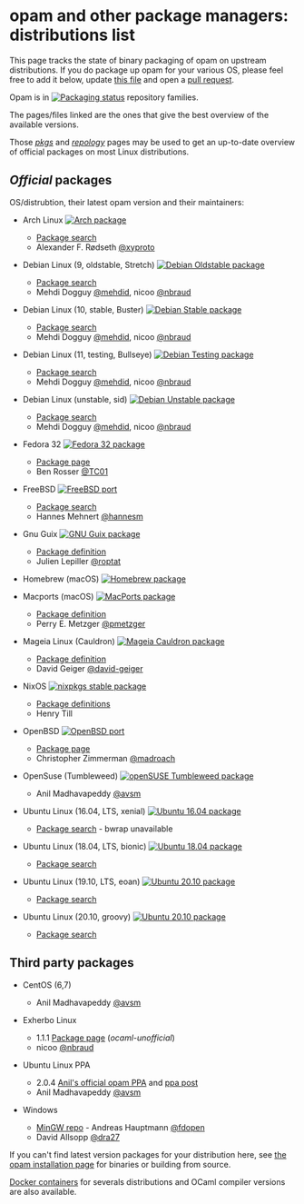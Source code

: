 # opam and other package managers: distributions list

This page tracks the state of binary packaging of opam on upstream
distributions. If you do package up opam for your various OS, please feel free
to add it below, update [this file](https://github.com/ocaml/opam/tree/master/doc/pages/Distribution.md)
and open a [pull request](https://github.com/ocaml/opam/compare).

Opam is in [![Packaging status](https://repology.org/badge/tiny-repos/opam.svg?header=)](https://repology.org/project/opam/versions) repository families.

The pages/files linked are the ones that give the best overview of the available
versions.

Those [_pkgs_](http://pkgs.org/search/opam) and
[_repology_]() pages may be used to
get an up-to-date overview of official packages on most Linux distributions.

## _Official_ packages

OS/distrubtion, their latest opam version and their maintainers:

* Arch Linux
 [![Arch package](https://repology.org/badge/version-for-repo/arch/opam.svg?header=)](https://www.archlinux.org/packages/?q=opam)
  * [Package search](https://www.archlinux.org/packages/community/x86_64/opam/)
  * Alexander F. Rødseth [@xyproto](https://github.com/xyproto)

* Debian Linux (9, oldstable, Stretch)
 [![Debian Oldstable package](https://repology.org/badge/version-for-repo/debian_oldstable/opam.svg?header=)](https://packages.debian.org/oldstable/source/opam)
  * [Package search](https://packages.debian.org/search?keywords=opam&searchon=names&suite=all&section=all)
  * Mehdi Dogguy [@mehdid](https://github.com/mehdid), nicoo [@nbraud](https://www.github.com/nbraud)

* Debian Linux (10, stable, Buster)
 [![Debian Stable package](https://repology.org/badge/version-for-repo/debian_stable/opam.svg?header=)](https://packages.debian.org/stable/source/opam)
  * [Package search](https://packages.debian.org/search?keywords=opam&searchon=names&suite=all&section=all)
  * Mehdi Dogguy [@mehdid](https://github.com/mehdid), nicoo [@nbraud](https://www.github.com/nbraud)

* Debian Linux (11, testing, Bullseye)
 [![Debian Testing package](https://repology.org/badge/version-for-repo/debian_testing/opam.svg?header=)](https://packages.debian.org/testing/source/opam)
  * [Package search](https://packages.debian.org/search?keywords=opam&searchon=names&suite=all&section=all)
  * Mehdi Dogguy [@mehdid](https://github.com/mehdid), nicoo [@nbraud](https://www.github.com/nbraud)

* Debian Linux (unstable, sid)
 [![Debian Unstable package](https://repology.org/badge/version-for-repo/debian_unstable/opam.svg?header=)](https://packages.debian.org/unstable/source/opam)
  * [Package search](https://packages.debian.org/search?keywords=opam&searchon=names&suite=all&section=all)
  * Mehdi Dogguy [@mehdid](https://github.com/mehdid), nicoo [@nbraud](https://www.github.com/nbraud)

* Fedora 32
 [![Fedora 32 package](https://repology.org/badge/version-for-repo/fedora_32/opam.svg?header=)](https://src.fedoraproject.org/rpms/opam)
  * [Package page](https://apps.fedoraproject.org/packages/opam)
  * Ben Rosser [@TC01](https://www.github.com/TC01)

* FreeBSD
 [![FreeBSD port](https://repology.org/badge/version-for-repo/freebsd/opam.svg?header=)](https://www.freshports.org/devel/ocaml-opam)
  * [Package search](http://www.freebsd.org/cgi/ports.cgi?query=opam&stype=all)
  * Hannes Mehnert [@hannesm](https://www.github.com/hannesm)

* Gnu Guix
 [![GNU Guix package](https://repology.org/badge/version-for-repo/gnuguix/opam.svg?header=)](https://guix.gnu.org/packages/opam-2.0.6/)
  * [Package definition](https://git.savannah.gnu.org/cgit/guix.git/tree/gnu/packages/ocaml.scm#n428)
  * Julien Lepiller [@roptat](https://github.com/roptat)

* Homebrew (macOS)
 [![Homebrew package](https://repology.org/badge/version-for-repo/homebrew/opam.svg?header=)](https://formulae.brew.sh/formula/opam)

* Macports (macOS)
 [![MacPorts package](https://repology.org/badge/version-for-repo/macports/opam.svg?header=)](https://ports.macports.org/port/opam/summary)
  * [Package definition](https://github.com/macports/macports-ports/blob/master/sysutils/opam/Portfile)
  * Perry E. Metzger [@pmetzger](https://www.github.com/pmetzger)

* Mageia Linux (Cauldron)
 [![Mageia Cauldron package](https://repology.org/badge/version-for-repo/mageia_cauldron/opam.svg?header=)](https://madb.mageia.org/package/show/source/1/application/0/release/cauldron/name/opam)
  * [Package definition](http://svnweb.mageia.org/packages/cauldron/opam/current/SPECS/opam.spec?view=markup)
  * David Geiger [@david-geiger](https://www.github.com/david-geiger)

* NixOS
 [![nixpkgs stable package](https://repology.org/badge/version-for-repo/nix_stable/opam.svg?header=)](https://github.com/NixOS/nixpkgs/blob/release-20.03/pkgs/development/tools/ocaml/opam/default.nix#L114)
  * [Package definitions](https://github.com/NixOS/nixpkgs/tree/master/pkgs/development/tools/ocaml/opam)
  * Henry Till

* OpenBSD
 [![OpenBSD port](https://repology.org/badge/version-for-repo/openbsd/opam.svg?header=)](http://openports.se/sysutils/opam)
  * [Package page](http://ports.su/sysutils/opam,-main)
  * Christopher Zimmerman [@madroach](https://github.com/madroach)

* OpenSuse (Tumbleweed)
 [![openSUSE Tumbleweed package](https://repology.org/badge/version-for-repo/opensuse_tumbleweed/opam.svg?header=)](https://build.opensuse.org/package/show/openSUSE:Factory/opam)
  * Anil Madhavapeddy [@avsm](https://www.github.com/avsm)

* Ubuntu Linux (16.04, LTS, xenial)
 [![Ubuntu 16.04 package](https://repology.org/badge/version-for-repo/ubuntu_16_04/opam.svg?header=)](https://packages.ubuntu.com/source/xenial/opam)
  * [Package search](http://packages.ubuntu.com/search?keywords=opam&searchon=names&suite=all&section=all) - bwrap unavailable

* Ubuntu Linux (18.04, LTS, bionic)
 [![Ubuntu 18.04 package](https://repology.org/badge/version-for-repo/ubuntu_18_04/opam.svg?header=)](https://packages.ubuntu.com/source/bionic/opam)
  * [Package search](http://packages.ubuntu.com/search?keywords=opam&searchon=names&suite=all&section=all)

* Ubuntu Linux (19.10, LTS, eoan)
 [![Ubuntu 20.10 package](https://repology.org/badge/version-for-repo/ubuntu_20_10/opam.svg?header=)](https://packages.ubuntu.com/source/eoan/opam)
  * [Package search](http://packages.ubuntu.com/search?keywords=opam&searchon=names&suite=all&section=all)

* Ubuntu Linux (20.10, groovy)
 [![Ubuntu 20.10 package](https://repology.org/badge/version-for-repo/ubuntu_20_10/opam.svg?header=)](https://packages.ubuntu.com/source/groovy/opam)
  * [Package search](http://packages.ubuntu.com/search?keywords=opam&searchon=names&suite=all&section=all)

## Third party packages


* CentOS (6,7)
  * Anil Madhavapeddy [@avsm](https://www.github.com/avsm)

* Exherbo Linux
  * 1.1.1 [Package page](http://git.exherbo.org/summer/packages/dev-ocaml/opam/index.html) (_ocaml-unofficial_)
  * nicoo [@nbraud](https://www.github.com/nbraud)

* Ubuntu Linux PPA
  * 2.0.4 [Anil's official opam PPA](https://launchpad.net/~avsm) and [ppa post](https://discuss.ocaml.org/t/opam-2-0-experimental-ppas/2446)
  * Anil Madhavapeddy [@avsm](https://www.github.com/avsm)

* Windows
  * [MinGW repo](https://github.com/fdopen/opam-repository-mingw) - Andreas Hauptmann [@fdopen](https://www.github.com/fdopen)
  * David Allsopp [@dra27](https://www.github.com/dra27)

If you can't find latest version packages for your distribution here, see [the
opam installation page](Install.html) for binaries or building from source.

[Docker containers](http://hub.docker.com/r/ocaml/opam) for severals
distributions and OCaml compiler versions are also available.
